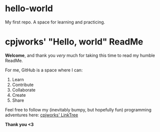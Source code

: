 # hello-world<br>
My first repo. A space for learning and practicing.<br>
# cpjworks' "Hello, world" ReadMe<br>
**Welcome**, and thank you *very* much for taking this time to read my humble ReadMe.<br>

For me, GitHub is a space where I can:<br>
1. Learn
2. Contribute
3. Collaborate
4. Create
5. Share

Feel free to follow my (inevitably bumpy, but hopefully fun) programming adventures here: [cpjworks' LinkTree](https://www.linktree.com/cpjworks)<br>

**Thank you <3**
